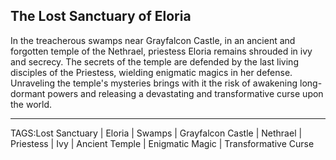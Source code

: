 ## The Lost Sanctuary of Eloria

In the treacherous swamps near Grayfalcon Castle, in an ancient and forgotten temple of the Nethrael, priestess Eloria remains shrouded in ivy and secrecy. The secrets of the temple are defended by the last living disciples of the Priestess, wielding enigmatic magics in her defense. Unraveling the temple's mysteries brings with it the risk of awakening long-dormant powers and releasing a devastating and transformative curse upon the world.


---

TAGS:Lost Sanctuary | Eloria | Swamps | Grayfalcon Castle | Nethrael | Priestess | Ivy | Ancient Temple | Enigmatic Magic | Transformative Curse
